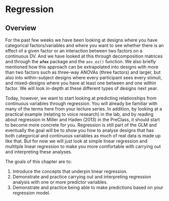 
# Regression

## Overview

For the past few weeks we have been looking at designs where you have categorical factors/variables and where you want to see whether there is an effect of a given factor or an interaction between two factors on a continuous DV. And we have looked at this through decomposition matrices and through the **`afex`** package and the `aov_ez()` function. We also briefly mentioned how this approach can be extrapolated into designs with more than two factors such as three-way ANOVAs (three factors) and larger, but also into within-subject designs where every participant sees every stimuli, and mixed-designs where you have at least one between and one within factor. We will look in-depth at these different types of designs next year.

Today, however, we want to start looking at predicting relationships from continuous variables through regression. You will already be familiar with many of the terms here from your lecture series. In addition, by looking at a practical example (relating to voice research) in the lab, and by reading about regression in Miller and Haden (2013) in the PreClass, it should start to become more concrete for you.  Regression is still part of the GLM and eventually the goal will be to show you how to analyse designs that has both categorical and continuous variables as much of real data is made up like that. But for now we will just look at simple linear regression and multitple linear regression to make you more comfortable with carrying out and interpreting these analyses.

The goals of this chapter are to:

1. Introduce the concepts that underpin linear regression.
2. Demonstrate and practice carrying out and interpreting regression analysis with one or more predictor variables.
3. Demonstrate and practice being able to make predictions based on your regression model.
